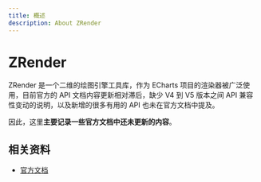 ```yaml
---
title: 概述
description: About ZRender
---
```


# ZRender

ZRender 是一个二维的绘图引擎工具库，作为 ECharts 项目的渲染器被广泛使用，目前官方的 API 文档内容更新相对滞后，缺少 V4 到 V5 版本之间 API 兼容性变动的说明，以及新增的很多有用的 API 也未在官方文档中提及。

因此，这里**主要记录一些官方文档中还未更新的内容**。

## 相关资料

- [官方文档](https://ecomfe.github.io/zrender-doc/public/)
